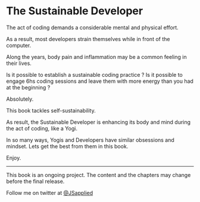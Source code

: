 # The Sustainable Developer

The act of coding demands a considerable mental and physical effort.  

As a result, most developers strain themselves while in front of the computer. 

Along the years, body pain and inflammation may be a common feeling in their lives.  

Is it possible to establish a sustainable coding practice ? Is it possible to engage 6hs coding sessions and leave them with more energy than you had at the beginning ? 

Absolutely.  

This book tackles self-sustainability. 

As result, the Sustainable Developer is enhancing its body and mind during the act of coding, like a Yogi.

In so many ways, Yogis and Developers have similar obsessions and mindset. Lets get the best from them in this book. 

Enjoy.

***

This book is an ongoing project. The content and the chapters may change before the final release.

Follow me on twitter at [@JSapplied](https://twitter.com/JSapplied) 
